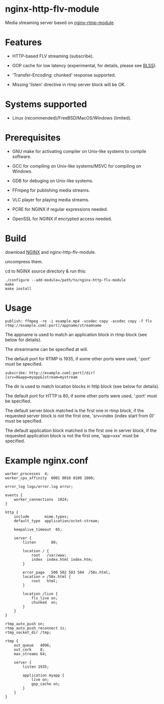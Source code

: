 # nginx-http-flv-module

Media streaming server based on [nginx-rtmp-module](https://github.com/arut/nginx-rtmp-module).

# Features

* HTTP-based FLV streaming (subscribe).

* GOP cache for low latency (experimental, for details, please see [BLSS](https://github.com/gnolizuh/BLSS)).

* 'Transfer-Encoding: chunked' response supported.

* Missing 'listen' directive in rtmp server block will be OK.

# Systems supported

* Linux (recommended)/FreeBSD/MacOS/Windows (limited).

# Prerequisites

* GNU make for activating compiler on Unix-like systems to compile software.

* GCC for compiling on Unix-like systems/MSVC for compiling on Windows.

* GDB for debuging on Unix-like systems.

* FFmpeg for publishing media streams.

* VLC player for playing media streams.

* PCRE for NGINX if regular expressions needed.

* OpenSSL for NGINX if encrypted access needed.

# Build

download [NGINX](http://nginx.org) and nginx-http-flv-module.

uncompress them.

cd to NGINX source directory & run this:

    ./configure --add-module=/path/to/nginx-http-flv-module
    make
    make install

# Usage

    publish: ffmpeg -re -i example.mp4 -vcodec copy -acodec copy -f flv rtmp://example.com[:port]/appname/streamname

The appname is used to match an application block in rtmp block (see below for details).

The streamname can be specified at will.

The default port for RTMP is 1935, if some other ports were used, ':port' must be specified.

    subscribe: http://example.com[:port]/dir?[srv=0&app=myapp&]stream=mystream

The dir is used to match location blocks in http block (see below for details).

The default port for HTTP is 80, if some other ports were used, ':port' must be specified.

The default server block matched is the first one in rtmp block, if the requested server block is not the first one, 'srv=index (index start from 0)' must be specified.

The default application block matched is the first one in server block, if the requested application block is not the first one, 'app=xxx' must be specified.

# Example nginx.conf

    worker_processes  4;
    worker_cpu_affinity  0001 0010 0100 1000;

    error_log logs/error.log error;

    events {
        worker_connections  1024;
    }

    http {
        include       mime.types;
        default_type  application/octet-stream;

        keepalive_timeout  65;

        server {
            listen       80;

            location / {
                root   /var/www;
                index  index.html index.htm;
            }

            error_page   500 502 503 504  /50x.html;
            location = /50x.html {
                root   html;
            }

            location /live {
                flv_live on;
                chunked  on;
            }
        }
    }

    rtmp_auto_push on;
    rtmp_auto_push_reconnect 1s;
    rtmp_socket_dir /tmp;

    rtmp {
        out_queue   4096;
        out_cork    8;
        max_streams 64;

        server {
            listen 1935;

            application myapp {
                live on;
                gop_cache on;
            }
        }
    }

